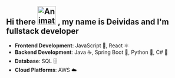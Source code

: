 ## Hi there <img src="https://iam-weijie.github.io/wave/hand-emoji.svg" alt="Animated Emoji" width="50" height="50"> , my name is Deividas and I'm fullstack developer
- **Frontend Development**: JavaScript 📜, React ⚛️
- **Backend Development**: Java ☕, Spring Boot 🍃, Python 🐍, C# 🔧
- **Database**: SQL 🗄️
- **Cloud Platforms**: AWS ☁️

<!-- ![languages](https://github.com/Elorts/Elorts/blob/main/invertedGitHub.png?raw=true)
<!-- ![languages](https://github.com/Elorts/Elorts/blob/main/GitHubProfile.png?raw=true)
<!--
**Elorts/Elorts** is a ✨ _special_ ✨ repository because its `README.md` (this file) appears on your GitHub profile.

Here are some ideas to get you started:

- 🔭 I’m currently working on ...
- 🌱 I’m currently learning ...
- 👯 I’m looking to collaborate on ...
- 🤔 I’m looking for help with ...
- 💬 Ask me about ...
- 📫 How to reach me: ...
- 😄 Pronouns: ...
- ⚡ Fun fact: ...
-->
